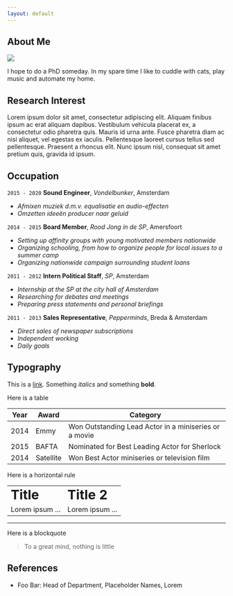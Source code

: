 ```yaml
---
layout: default
---
```


## About Me

<img class="profile-picture" src="sherlock.jpg">

I hope to do a PhD someday. In my spare time I like to cuddle with cats, play music and automate my home.

## Research Interest

Lorem ipsum dolor sit amet, consectetur adipiscing elit. Aliquam finibus ipsum ac erat aliquam dapibus. Vestibulum vehicula placerat ex, a consectetur odio pharetra quis. Mauris id urna ante. Fusce pharetra diam ac nisi aliquet, vel egestas ex iaculis. Pellentesque laoreet cursus tellus sed pellentesque. Praesent a rhoncus elit. Nunc ipsum nisl, consequat sit amet pretium quis, gravida id ipsum.

## Occupation

`2015 - 2020`
**Sound Engineer**, *Vondelbunker*, Amsterdam
- *Afmixen muziek d.m.v. equalisatie en audio-effecten*
- *Omzetten ideeën producer naar geluid*

`2014 - 2015`
**Board Member**, *Rood Jong in de SP*, Amersfoort
- *Setting up affinity groups with young motivated members nationwide*
- *Organizing schooling, from how to organize people for local issues to a summer camp*
- *Organizing nationwide campaign surrounding student loans*

`2011 - 2012`
**Intern Political Staff**, *SP*, Amsterdam
- *Internship at the SP at the city hall of Amsterdam*
- *Researching for debates and meetings*
- *Preparing press statements and personal briefings*

`2011 - 2013`
**Sales Representative**, *Pepperminds*, Breda & Amsterdam
- *Direct sales of newspaper subscriptions*
- *Independent working*
- *Daily goals*

## Typography

This is a [link](http://google.com). Something *italics* and something **bold**.

Here is a table

Year | Award | Category
-----|-------|--------
2014 | Emmy  | Won Outstanding Lead Actor in a miniseries or a movie
2015 | BAFTA | Nominated for Best Leading Actor for Sherlock
2014 | Satellite | Won Best Actor miniseries or television film

Here is a horizontal rule

<table border="0">
 <tr>
    <td><b style="font-size:30px">Title</b></td>
    <td><b style="font-size:30px">Title 2</b></td>
 </tr>
 <tr>
    <td>Lorem ipsum ...</td>
    <td>Lorem ipsum ...</td>
 </tr>
</table>


---

Here is a blockquote

> To a great mind, nothing is little

## References

* Foo Bar: Head of Department, Placeholder Names, Lorem
